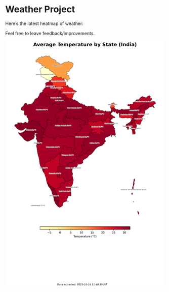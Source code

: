 # Weather Project

Here’s the latest heatmap of weather:

Feel free to leave feedback/improvements.

![India Heatmap](docs/assets/india_heatmap.png?v=F08C61)
